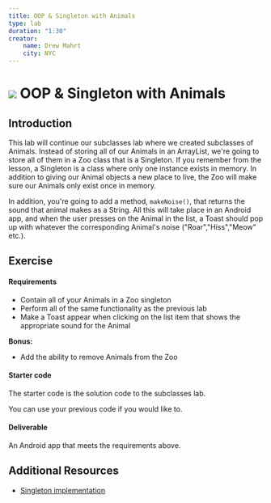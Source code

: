 ```yaml
---
title: OOP & Singleton with Animals
type: lab
duration: "1:30"
creator:
    name: Drew Mahrt
    city: NYC
---
```


# ![](https://ga-dash.s3.amazonaws.com/production/assets/logo-9f88ae6c9c3871690e33280fcf557f33.png) OOP & Singleton with Animals

## Introduction

This lab will continue our subclasses lab where we created subclasses of Animals. Instead of storing all of our Animals in an ArrayList, we're going to store all of them in a Zoo class that is a Singleton. If you remember from the lesson, a Singleton is a class where only one instance exists in memory. In addition to giving our Animal objects a new place to live, the Zoo will make sure our Animals only exist once in memory.

In addition, you're going to add a method, `makeNoise()`, that returns the sound that animal makes as a String. All this will take place in an Android app, and when the user presses on the Animal in the list, a Toast should pop up with whatever the corresponding Animal's noise ("Roar","Hiss","Meow" etc.).

## Exercise

#### Requirements

- Contain all of your Animals in a Zoo singleton
- Perform all of the same functionality as the previous lab
- Make a Toast appear when clicking on the list item that shows the appropriate sound for the Animal

**Bonus:**
- Add the ability to remove Animals from the Zoo

#### Starter code

The starter code is the solution code to the subclasses lab.

You can use your previous code if you would like to.

#### Deliverable

An Android app that meets the requirements above.

## Additional Resources

- [Singleton implementation](http://www.javaworld.com/article/2073352/core-java/simply-singleton.html)
